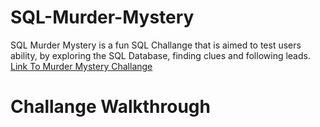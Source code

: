 # SQL-Murder-Mystery
SQL Murder Mystery is a fun SQL Challange that is aimed to test users ability, by exploring the SQL Database, finding clues and following leads.<br>[Link To Murder Mystery Challange](https://mystery.knightlab.com/)

# Challange Walkthrough
